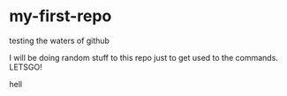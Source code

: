 # my-first-repo
testing the waters of github

I will be doing random stuff to this repo just to get used to the commands.
LETSGO!

hell
